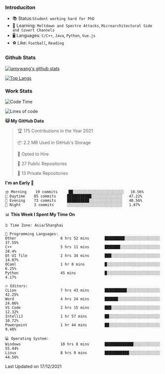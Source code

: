 ### Introduciton

- 📚 Status:`Student working hard for PhD`
- 🔎 Learning: `Meltdown and Spectre Attacks`, `Microarchitectural Side and Covert Channels`
- 🖥️ Languages: `C/C++`, `Java`, `Python`, `Vue.js`
- ⚽ Like: `Football`, `Reading`

### Github Stats

[![iamywang's github stats](https://github-readme-stats.vercel.app/api?username=iamywang&count_private=true&show_icons=true)]()

[![Top Langs](https://github-readme-stats.vercel.app/api/top-langs/?username=iamywang&layout=compact)]()

### Work Stats

<!--START_SECTION:waka-->
![Code Time](http://img.shields.io/badge/Code%20Time-32%20hrs%2034%20mins-blue)

![Lines of code](https://img.shields.io/badge/From%20Hello%20World%20I%27ve%20Written-539%20Thousand%20lines%20of%20code-blue)

**🐱 My GitHub Data** 

> 🏆 175 Contributions in the Year 2021
 > 
> 📦 2.2 MB Used in GitHub's Storage 
 > 
> 💼 Opted to Hire
 > 
> 📜 27 Public Repositories 
 > 
> 🔑 13 Private Repositories  
 > 
**I'm an Early 🐤** 

```text
🌞 Morning    19 commits     ██░░░░░░░░░░░░░░░░░░░░░░░   10.56% 
🌆 Daytime    85 commits     ███████████░░░░░░░░░░░░░░   47.22% 
🌃 Evening    73 commits     ██████████░░░░░░░░░░░░░░░   40.56% 
🌙 Night      3 commits      ░░░░░░░░░░░░░░░░░░░░░░░░░   1.67%

```


📊 **This Week I Spent My Time On** 

```text
⌚︎ Time Zone: Asia/Shanghai

💬 Programming Languages: 
Other                    6 hrs 52 mins       █████████░░░░░░░░░░░░░░░░   37.55% 
C++                      5 hrs 11 mins       ███████░░░░░░░░░░░░░░░░░░   28.4% 
Qt UI file               2 hrs 34 mins       ███░░░░░░░░░░░░░░░░░░░░░░   14.07% 
OCaml                    1 hr 8 mins         █░░░░░░░░░░░░░░░░░░░░░░░░   6.25% 
Python                   45 mins             █░░░░░░░░░░░░░░░░░░░░░░░░   4.17%

🔥 Editors: 
CLion                    7 hrs 43 mins       ██████████░░░░░░░░░░░░░░░   42.25% 
Word                     4 hrs 24 mins       ██████░░░░░░░░░░░░░░░░░░░   24.06% 
VS Code                  2 hrs 15 mins       ███░░░░░░░░░░░░░░░░░░░░░░   12.32% 
IntelliJ                 1 hr 57 mins        ██░░░░░░░░░░░░░░░░░░░░░░░   10.72% 
Powerpoint               1 hr 44 mins        ██░░░░░░░░░░░░░░░░░░░░░░░   9.48%

💻 Operating System: 
Windows                  10 hrs 8 mins       █████████████░░░░░░░░░░░░   55.44% 
Linux                    8 hrs 9 mins        ███████████░░░░░░░░░░░░░░   44.56%

```


 Last Updated on 17/12/2021
<!--END_SECTION:waka-->
